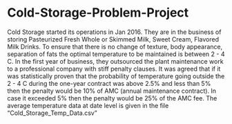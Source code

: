 # Cold-Storage-Problem-Project
Cold Storage started its operations in Jan 2016. They are in the business of storing Pasteurized Fresh Whole or Skimmed Milk, Sweet Cream, Flavored Milk Drinks. To ensure that there is no change of texture, body appearance, separation of fats the optimal temperature to be maintained is between 2 - 4 C. In the first year of business, they outsourced the plant maintenance work to a professional company with stiff penalty clauses. It was agreed that if it was statistically proven that the probability of temperature going outside the 2 - 4 C during the one-year contract was above 2.5% and less than 5% then the penalty would be 10% of AMC (annual maintenance contract). In case it exceeded 5% then the penalty would be 25% of the AMC fee. The average temperature data at date level is given in the file “Cold_Storage_Temp_Data.csv”
